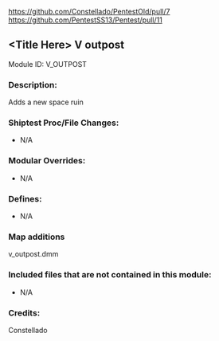 <!-- This should be copy-pasted into the root of your module folder as readme.md -->

https://github.com/Constellado/PentestOld/pull/7
https://github.com/PentestSS13/Pentest/pull/11

## \<Title Here> V outpost

Module ID: V_OUTPOST

### Description:

Adds a new space ruin

### Shiptest Proc/File Changes:

- N/A
<!-- If you edited any core procs, you should list them here. You should specify the files and procs you changed.
E.g:
- `code/modules/mob/living.dm`: `proc/overriden_proc`, `var/overriden_var`
-->

### Modular Overrides:

- N/A
<!-- If you added a new modular override (file or code-wise) for your module, you should list it here. Code files should specify what procs they changed, in case of multiple modules using the same file.
E.g:
- `modular_pentest/master_files/sound/my_cool_sound.ogg`
- `modular_pentest/master_files/code/my_modular_override.dm`: `proc/overriden_proc`, `var/overriden_var`
-->

### Defines:

- N/A
<!-- If you needed to add any defines, mention the files you added those defines in, along with the name of the defines. -->
### Map additions

v_outpost.dmm

### Included files that are not contained in this module:

- N/A
<!-- Likewise, be it a non-modular file or a modular one that's not contained within the folder belonging to this specific module, it should be mentioned here. Good examples are icons or sounds that are used between multiple modules, or other such edge-cases. -->

### Credits:

Constellado
